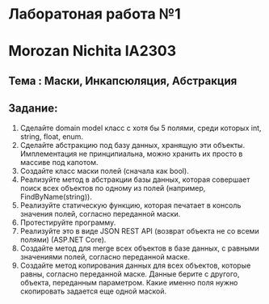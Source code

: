 # Лаборатоная работа №1 
# Morozan Nichita IA2303
## Тема : Маски, Инкапсюляция, Абстракция
## Задание:
1. Сделайте domain model класс с хотя бы 5 полями, среди которых int, string, float, enum.   
2. Сделайте абстракцию под базу данных, хранящую эти объекты. Имплементация не принципиальна, можно хранить их просто в массиве под капотом.  
3. Создайте класс маски полей (сначала как bool).  
4. Реализуйте метод в абстракции базы данных, которая совершает поиск всех объектов по одному из полей (например, FindByName(string)).  
5. Реализуйте статическую функцию, которая печатает в консоль значения полей, согласно переданной маски.  
6. Протестируйте программу.  
7. Реализуйте это в виде JSON REST API (возврат объекта не со всеми полями) (ASP.NET Core).  
8. Создайте метод для merge всех объектов в базе данных, с равными значениями полей, согласно переданной маске.  
9. Создайте метод копирования данных для всех объектов, которые равны, согласно переданной маске. Данные берите с другого, объекта, переданным параметром. Какие именно поля нужно скопировать задается еще одной маской.  